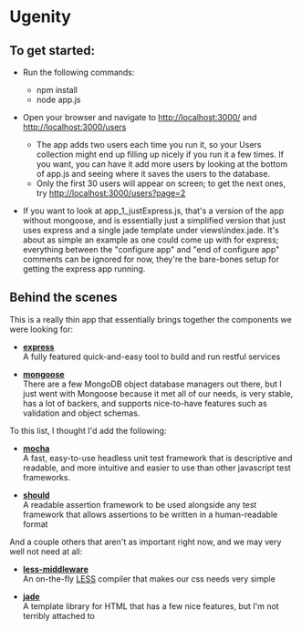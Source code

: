 # Ugenity #

## To get started: ##
- Run the following commands:
    - npm install
    - node app.js

- Open your browser and navigate to [http://localhost:3000/](http://localhost:3000/) and
  [http://localhost:3000/users](http://localhost:3000/users)
    - The app adds two users each time you run it, so your Users collection might end up filling up nicely if you run
      it a few times.  If you want, you can have it add more users by looking at the bottom of app.js and seeing where
      it saves the users to the database.
    - Only the first 30 users will appear on screen; to get the next ones, try
      [http://localhost:3000/users?page=2](http://localhost:3000/users?page=2)

- If you want to look at app_1_justExpress.js, that's a version of the app without mongoose, and is essentially just a
  simplified version that just uses express and a single jade template under views\index.jade.  It's about as simple an
  example as one could come up with for express; everything between the "configure app" and "end of configure app"
  comments can be ignored for now, they're the bare-bones setup for getting the express app running.



## Behind the scenes ##

This is a really thin app that essentially brings together the components we were looking for:

- **[express](http://expressjs.com/)**   
  A fully featured quick-and-easy tool to build and run restful services

- **[mongoose](http://mongoosejs.com/)**   
  There are a few MongoDB object database managers out there, but I just went with Mongoose because it met all of our
  needs, is very stable, has a lot of backers, and supports nice-to-have features such as validation and object schemas.

To this list, I thought I'd add the following:

- **[mocha](http://visionmedia.github.io/mocha/)**   
  A fast, easy-to-use headless unit test framework that is descriptive and readable, and more intuitive and easier
  to use than other javascript test frameworks.

- **[should](https://github.com/visionmedia/should.js/)**   
  A readable assertion framework to be used alongside any test framework that allows assertions to be written in a
  human-readable format

And a couple others that aren't as important right now, and we may very well not need at all:

- **[less-middleware](https://github.com/emberfeather/less.js-middleware)**   
  An on-the-fly [LESS](http://lesscss.org/) compiler that makes our css needs very simple

- **[jade](http://jade-lang.com/)**   
  A template library for HTML that has a few nice features, but I'm not terribly attached to
